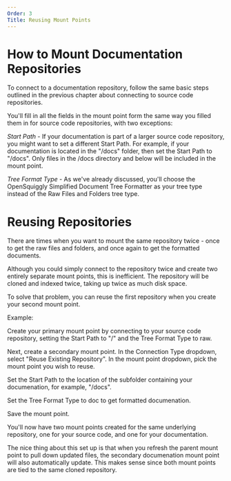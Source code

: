 ```yaml
---
Order: 3
Title: Reusing Mount Points
---
```

# How to Mount Documentation Repositories

To connect to a documentation repository, follow the same basic steps outlined in the
previous chapter about connecting to source code repositories.

You'll fill in all the fields in the mount point form the same way you filled them
in for source code repositories, with two exceptions:

*Start Path* - If your documentation is part of a larger source code repository, you might
want to set a different Start Path. For example, if your documentation is located in the
"/docs" folder, then set the Start Path to "/docs". Only files in the /docs directory and
below will be included in the mount point.

*Tree Format Type* - As we've already discussed, you'll choose the OpenSquiggly Simplified
Document Tree Formatter as your tree type instead of the Raw Files and Folders tree type.

# Reusing Repositories

There are times when you want to mount the same repository twice - once to get the raw
files and folders, and once again to get the formatted documents.

Although you could simply connect to the repository twice and create two entirely separate
mount points, this is inefficient. The repository will be cloned and indexed twice, taking
up twice as much disk space.

To solve that problem, you can reuse the first repository when you create your second mount
point.

Example:

Create your primary mount point by connecting to your source code repository, setting the
Start Path to "/" and the Tree Format Type to raw.

Next, create a secondary mount point. In the Connection Type dropdown, select "Reuse Existing
Repository". In the mount point dropdown, pick the mount point you wish to reuse.

Set the Start Path to the location of the subfolder containing your documenation, for example,
"/docs".

Set the Tree Format Type to doc to get formatted documenation.

Save the mount point.

You'll now have two mount points created for the same underlying repository, one for your
source code, and one for your documentation.

The nice thing about this set up is that when you refresh the parent mount point to pull down
updated files, the secondary documenation mount point will also automatically update. This
makes sense since both mount points are tied to the same cloned repository.
